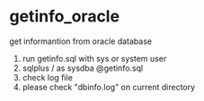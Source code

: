 # getinfo_oracle
get informantion from oracle database<br/>
<ol>
<li>run getinfo.sql with sys or system user<li/>
sqlplus / as sysdba @getinfo.sql
<li>check log file<li/>
please check "dbinfo.log" on current directory
<ol/>
